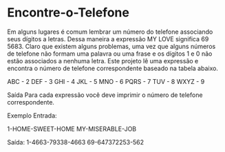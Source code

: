 # Encontre-o-Telefone

Em alguns lugares é comum lembrar um número do telefone associando seus dígitos a
letras. Dessa maneira a expressão MY LOVE significa 69 5683. Claro que existem alguns
problemas, uma vez que alguns números de telefone não formam uma palavra ou uma frase
e os dígitos 1 e 0 não estão associados a nenhuma letra.
Este projeto lê uma expressão e encontra o número de telefone correspondente baseado
na tabela abaixo. 

ABC - 2
DEF - 3
GHI - 4
JKL - 5
MNO - 6
PQRS - 7
TUV - 8
WXYZ - 9

Saída
Para cada expressão você deve imprimir o número de telefone correspondente.

Exemplo
Entrada:

1-HOME-SWEET-HOME
MY-MISERABLE-JOB

Saída:
1-4663-79338-4663
69-647372253-562
